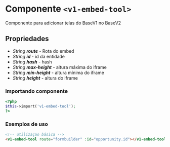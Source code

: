 # Componente `<v1-embed-tool>`
Componente para adicionar telas do BaseV1 no BaseV2
  
## Propriedades
- *String **route*** - Rota do embed
- *String **id*** - id da entidade
- *String **hash*** - hash
- *String **max-height*** - altura máxima do iframe
- *String **min-height*** - altura mínima do iframe
- *String **height*** - altura do iframe

### Importando componente
```PHP
<?php 
$this->import('v1-embed-tool');
?>
```
### Exemplos de uso
```HTML
<!-- utilizaçao básica -->
<v1-embed-tool route="formbuilder" :id="opportunity.id"></v1-embed-tool>
```